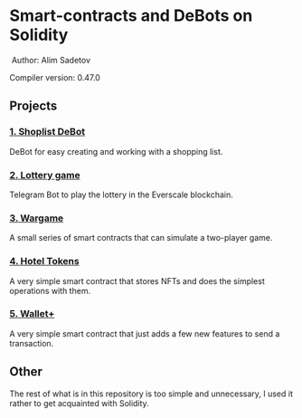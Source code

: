 # Smart-contracts and DeBots on Solidity
​
Author: Alim Sadetov

Compiler version: 0.47.0
​

## Projects

### [1. Shoplist DeBot](./shoplist)
DeBot for easy creating and working with a shopping list.

### [2. Lottery game](./telegram-game-lotery)
Telegram Bot to play the lottery in the Everscale blockchain.

### [3. Wargame](./wargame-easy)
A small series of smart contracts that can simulate a two-player game.

### [4. Hotel Tokens](./hotel-tokens)
A very simple smart contract that stores NFTs and does the simplest operations with them.

### [5. Wallet+](./wallet)
A very simple smart contract that just adds a few new features to send a transaction.

## Other
The rest of what is in this repository is too simple and unnecessary, I used it rather to get acquainted with Solidity.
